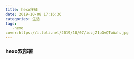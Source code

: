 ```yaml
---
title: hexo移植
date: 2019-10-08 17:16:36
categories: 生活
tags:
   -hexo
cover:https://i.loli.net/2019/10/07/iozjZ1pGvQTwAah.jpg
---
```


### hexo双部署

